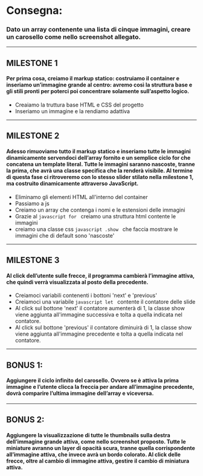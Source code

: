 # Consegna:
### Dato un array contenente una lista di cinque immagini, creare un carosello come nello screenshot allegato.



----------------------

## MILESTONE 1
#### Per prima cosa, creiamo il markup statico: costruiamo il container e inseriamo un’immagine grande al centro: avremo così la struttura base e gli stili pronti per poterci poi concentrare solamente sull’aspetto logico.

- Creaiamo la truttura base HTML e CSS del progetto
- Inseriamo un immagine e la rendiamo adattiva

----------------------

## MILESTONE 2
#### Adesso rimuoviamo tutto il markup statico e inseriamo tutte le immagini dinamicamente servendoci dell’array fornito e un semplice ciclo for che concatena un template literal. Tutte le immagini saranno nascoste, tranne la prima, che avrà una classe specifica che la renderà visibile. Al termine di questa fase ci ritroveremo con lo stesso slider stilato nella milestone 1, ma costruito dinamicamente attraverso JavaScript.

- Eliminamo gli elementi HTML all'interno del container 
- Passiamo a js
- Creiamo un array che contenga i nomi e le estensioni delle immagini
- Grazie al ```javascript for ``` creiamo una struttura html contente le immagini
- creiamo una classe css ```javascript .show ``` che faccia mostrare le immagini che di default sono 'nascoste'

-----------------------

## MILESTONE 3
#### Al click dell’utente sulle frecce, il programma cambierà l’immagine attiva, che quindi verrà visualizzata al posto della precedente.

- Creiamoci  variabili contenenti i bottoni 'next' e 'previous'
- Creiamoci una variabile ```javascript let ``` contente il contatore delle slide
- Al click sul bottone 'next' il contatore aumenterà di 1, la classe show viene aggiunta all'immagine successiva e tolta a quella indicata nel contatore.
- Al click sul bottone 'previous' il contatore diminuirà di 1, la classe show viene aggiunta all'immagine precedente e tolta a quella indicata nel contatore.

--------------------------

## BONUS 1:
#### Aggiungere il ciclo infinito del carosello. Ovvero se è attiva la prima immagine e l’utente clicca la freccia per andare all’immagine precedente, dovrà comparire l’ultima immagine dell’array e viceversa.



-------------------------

## BONUS 2:
#### Aggiungere la visualizzazione di tutte le thumbnails sulla destra dell’immagine grande attiva, come nello screenshot proposto. Tutte le miniature avranno un layer di opacità scura, tranne quella corrispondente all’immagine attiva, che invece avrà un bordo colorato. Al click delle frecce, oltre al cambio di immagine attiva, gestire il cambio di miniatura attiva.